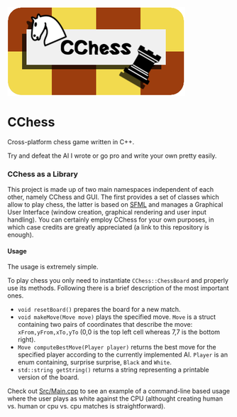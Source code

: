 ![](https://github.com/AndreaLu/CChess/blob/master/cchess.png?raw=true)
# CChess
Cross-platform chess game written in C++.

Try and defeat the AI I wrote or go pro and write your own pretty easily.

### CChess as a Library

This project is made up of two main namespaces independent of each other, namely CChess and GUI. The first provides a set of classes which allow to play chess, the latter is based on [SFML](http://www.sfml-dev.org/) and manages a Graphical User Interface (window creation, graphical rendering and user input handling). You can certainly employ CChess for your own purposes, in which case credits are greatly appreciated (a link to this repository is enough).

#### Usage
The usage is extremely simple.

To play chess you only need to instantiate `CChess::ChessBoard` and properly use its methods. Following there is a brief description of the most important ones.
- `void resetBoard()` prepares the board for a new match.
- `void makeMove(Move move)` plays the specified move. `Move` is a struct containing two pairs of coordinates that describe the move: `xFrom,yFrom,xTo,yTo` (0,0 is the top left cell whereas 7,7 is the bottom right).
- `Move computeBestMove(Player player)` returns the best move for the specified player according to the currently implemented AI. `Player` is an enum containing, surprise surprise, `Black` and `White`.
- `std::string getString()` returns a string representing a printable version of the board.

Check out [Src/Main.cpp](https://github.com/AndreaLu/CChess/blob/master/Src/Main.cpp#L19) to see an example of a command-line based usage where the user plays as white against the CPU (althought creating human vs. human or cpu vs. cpu matches is straightforward).
